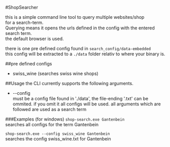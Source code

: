 #ShopSearcher

this is a simple command line tool to query multiple websites/shop  
for a search-term.   
Querying means it opens the urls defined in the config with the entered search term.   
the default browser is used.

there is one pre defined config found in `search_config/data-embedded`  
this config will be extracted to a `./data` folder relativ to where your binary is.   

##pre defined configs
- swiss_wine (searches swiss wine shops)

##Usage
the CLI currently supports the following arguments.

- --config   
must be a config file found in './data', the file-ending '.txt' can be ommited.
if you omit it all configs will be used.
  all arguments which are followed are used as a search term
  
###Examples (for windows)
`shop-search.exe Gantenbein`   
searches all configs for the term Gantenbein

`shop-search.exe --config swiss_wine Gantenbein`   
searches the config swiss_wine.txt for Gantenbein

